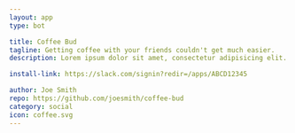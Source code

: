 ```yaml
---
layout: app
type: bot

title: Coffee Bud
tagline: Getting coffee with your friends couldn't get much easier.
description: Lorem ipsum dolor sit amet, consectetur adipisicing elit. Corporis laboriosam nam ab alias itaque, accusantium velit pariatur quas rem soluta dolorem necessitatibus dolor mollitia, sunt vero. Nihil nam ratione sed?

install-link: https://slack.com/signin?redir=/apps/ABCD12345

author: Joe Smith
repo: https://github.com/joesmith/coffee-bud
category: social
icon: coffee.svg
---
```

